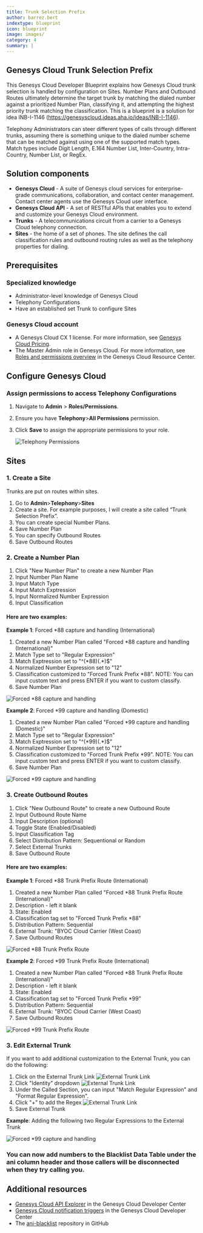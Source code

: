 ```yaml
---
title: Trunk Selection Prefix
author: barrez.bert
indextype: blueprint
icon: blueprint
image: images/
category: 4
summary: |
---
```

Genesys Cloud Trunk Selection Prefix
---
This Genesys Cloud Developer Blueprint explains how Genesys Cloud trunk selection is handled by configuration on Sites. Number Plans and Outbound Routes ultimately determine the target trunk by matching the dialed number against a prioritized Number Plan, classifying it, and attempting the highest priority trunk matching the classification. This is a blueprint is a solution for idea INB-I-1146 (https://genesyscloud.ideas.aha.io/ideas/INB-I-1146).

Telephony Administrators can steer different types of calls through different trunks, assuming there is something unique to the dialed number scheme that can be matched against using one of the supported match types. Match types include Digit Length, E.164 Number List, Inter-Country, Intra-Country, Number List, or RegEx.

## Solution components

* **Genesys Cloud** - A suite of Genesys cloud services for enterprise-grade communications, collaboration, and contact center management. Contact center agents use the Genesys Cloud user interface.
* **Genesys Cloud API** - A set of RESTful APIs that enables you to extend and customize your Genesys Cloud environment.
* **Trunks** - A telecommunications circuit from a carrier to a Genesys Cloud telephony connection. 
* **Sites** - the home of a set of phones. The site defines the call classification rules and outbound routing rules as well as the telephony properties for dialing.


## Prerequisites

### Specialized knowledge

* Administrator-level knowledge of Genesys Cloud
* Telephony Configurations
* Have an established set Trunk to configure Sites

### Genesys Cloud account

* A Genesys Cloud CX 1 license. For more information, see [Genesys Cloud Pricing](https://www.genesys.com/pricing "Opens the Genesys Cloud pricing article").
* The Master Admin role in Genesys Cloud. For more information, see [Roles and permissions overview](https://help.mypurecloud.com/?p=24360 "Opens the Roles and permissions overview article") in the Genesys Cloud Resource Center.

## Configure Genesys Cloud

### Assign permissions to access Telephony Configurations

1. Navigate to **Admin** > **Roles/Permissions**.
2. Ensure you have **Telephony**>**All Permissions** permission.
3. Click **Save** to assign the appropriate permissions to your role.

   ![Telephony Permissions](images/permissions.png "Telephony Permissions")

## Sites 

### 1. Create a Site

Trunks are put on routes within sites.

1. Go to **Admin**>**Telephony**>**Sites**
2. Create a site. For example purposes, I will create a site called “Trunk Selection Prefix”. 
2. You can create special Number Plans.
3. Save Number Plan
4. You can specify Outbound Routes
5. Save Outbound Routes


### 2. Create a Number Plan
1. Click "New Number Plan" to create a new Number Plan
2. Input Number Plan Name
3. Input Match Type
4. Input Match Exptression
5. Input Normalized Number Expression
6. Input Classification 

#### Here are two examples:

**Example 1**: Forced *88 capture and handling (International)
1. Created a new Number Plan called "Forced *88 capture and handling (International)" 
2. Match Type set to "Regular Expression"
3. Match Exptression set to "^(\*88)(.*)$"
5. Normalized Number Expression set to "$1$2"
6. Classification customized to "Forced Trunk Prefix *88". NOTE: You can input custom text and press ENTER if you want to custom classify. 
7. Save Number Plan

![Forced *88 capture and handling](images/forced88.png "Forced *88 capture and handling")

**Example 2**: Forced *99 capture and handling (Domestic)
1. Created a new Number Plan called "Forced *99 capture and handling (Domestic)" 
2. Match Type set to "Regular Expression"
3. Match Exptression set to "^(\*99)(.*)$"
5. Normalized Number Expression set to "$1$2"
6. Classification customized to "Forced Trunk Prefix *99". NOTE: You can input custom text and press ENTER if you want to custom classify. 
7. Save Number Plan

![Forced *99 capture and handling](images/forced99.png "Forced *99 capture and handling")


### 3. Create Outbound Routes
1. Click "New Outbound Route" to create a new Outbound Route
2. Input Outbound Route Name
3. Input Description (optional)
4. Toggle State (Enabled/Disabled)
5. Input Classification Tag
6. Select Distribution Pattern: Sequentional or Random
7. Select External Trunks 
8. Save Outbound Route

#### Here are two examples:

**Example 1**: Forced *88 Trunk Prefix Route (International)
1. Created a new Number Plan called "Forced *88 Trunk Prefix Route (International)" 
2. Description - left it blank
3. State: Enabled
5. Classification tag set to "Forced Trunk Prefix *88" 
6. Distribution Pattern: Sequential 
7. External Trunk: "BYOC Cloud Carrier (West Coast) 
8. Save Outbound Routes

![Forced *88 Trunk Prefix Route](images/f88OR.png "Forced *88 Trunk Prefix Route")

**Example 2**: Forced *99 Trunk Prefix Route (International)
1. Created a new Number Plan called "Forced *88 Trunk Prefix Route (International)" 
2. Description - left it blank
3. State: Enabled
5. Classification tag set to "Forced Trunk Prefix *99" 
6. Distribution Pattern: Sequential 
7. External Trunk: "BYOC Cloud Carrier (West Coast) 
8. Save Outbound Routes

![Forced *99 Trunk Prefix Route](images/f99OR.png "Forced *99 Trunk Prefix Route")

### 3. Edit External Trunk

If you want to add additional customization to the External Trunk, you can do the following:

1. Click on the External Trunk Link
   ![External Trunk Link](images/externalTrunkLink.png "External Trunk Link")
2. Click "Identity" dropdown
   ![External Trunk Link](images/identity.png "External Trunk Link")
3. Under the Called Section, you can input "Match Regular Expression" and "Format Regular Expression".
4. Click "+" to add the Regex 
   ![External Trunk Link](images/called.png "External Trunk Link")
5. Save External Trunk

**Example**: Adding the following two Regular Expressions to the External Trunk

![Forced *99 capture and handling](images/regex.png "Forced *99 capture and handling")


### You can now add numbers to the Blacklist Data Table under the ani column header and those callers will be disconnected when they try calling you.  

## Additional resources

* [Genesys Cloud API Explorer](https://developer.genesys.cloud/devapps/api-explorer "Opens the GC API Explorer") in the Genesys Cloud Developer Center
* [Genesys Cloud notification triggers](https://developer.genesys.cloud/notificationsalerts/notifications/available-topics "Opens the Available topics page") in the Genesys Cloud Developer Center
* The [ani-blacklist](https://github.com/GenesysCloudBlueprints/ani-blacklist) repository in GitHub
